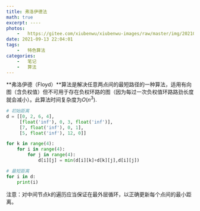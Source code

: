 ```yaml
---
title: 弗洛伊德法
math: true
excerpt: ----
photos:
	-	https://gitee.com/xiubenwu/xiubenwu-images/raw/master/img/20210913Floyed0.png
date: 2021-09-13 22:04:01
tags:
	-	特色算法
categories:
	-	笔记
	-	算法
---
```




**弗洛伊德（Floyd）**算法是解决任意两点间的最短路径的一种算法，适用有向图（含负权值）但不可用于存在负权环路的图（因为每过一次负权值环路路劲长度就会减小）。此算法时间复杂度为$O(n^3)$.

```python
# 初始距离
d = [[0, 2, 6, 4],
     [float('inf'), 0, 3, float('inf')],
     [7, float('inf'), 0, 1],
     [5, float('inf'), 12, 0]]

for k in range(4):
    for i in range(4):
        for j in range(4):
            d[i][j] = min(d[i][k]+d[k][j],d[i][j])

# 最短距离
for i in d:
    print(i)
```

注意：对中间节点k的遍历应当保证在最外层循环，以正确更新每个点间的最小距离。